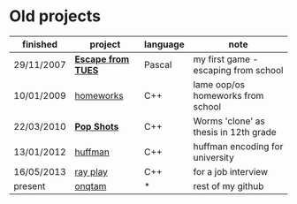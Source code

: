 Old projects
=======

|finished  |project                                 |language|note                                 |
|----------|----------------------------------------|--------|-------------------------------------|
|29/11/2007|[**Escape from TUES**](escape_from_tues)|Pascal  |my first game - escaping from school |
|10/01/2009|[homeworks](homeworks)                  |C++     |lame oop/os homeworks from school    |
|22/03/2010|[**Pop Shots**](pop_shots)              |C++     |Worms 'clone' as thesis in 12th grade|
|13/01/2012|[huffman](huffman)                      |C++     |huffman encoding for university      |
|16/05/2013|[ray play](ray_play)                    |C++     |for a job interview                  |
|present   |[onqtam](https://github.com/onqtam)     |*       |rest of my github                    |
